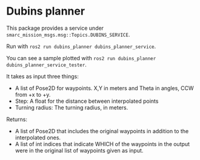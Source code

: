 # Dubins planner

This package provides a service under `smarc_mission_msgs.msg::Topics.DUBINS_SERVICE`.

Run with `ros2 run dubins_planner dubins_planner_service`.

You can see a sample plotted with `ros2 run dubins_planner dubins_planner_service_tester`.

It takes as input three things:
- A list of Pose2D for waypoints. X,Y in meters and Theta in angles, CCW from +x to +y.
- Step: A float for the distance between interpolated points
- Turning radius: The turning radius, in meters.

Returns:
- A list of Pose2D that includes the original waypoints in addition to the interpolated ones.
- A list of int indices that indicate WHICH of the waypoints in the output were in the original list of waypoints given as input.